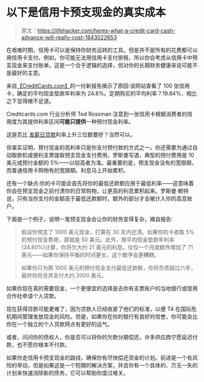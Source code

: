 # 以下是信用卡预支现金的真实成本

> 原文：<https://lifehacker.com/heres-what-a-credit-card-cash-advance-will-really-cost-1843022653>

在艰难时期，信用卡可以是保持你财务运转的工具。但是并不是所有的花费都可以用信用卡支付。例如，你可能无法用信用卡支付房租，所以你会考虑从信用卡中预支现金来支付账单。这是一个合乎逻辑的选择，但对你的长期财务健康来说可能不是最好的主意。



来自[【CreditCards.com】](https://www.creditcards.com/credit-card-news/cash-advance-survey.php)的一份新报告揭示了原因:该网站查看了 100 张信用卡，确定的平均现金垫款年利率为 24.8%。定期购买的平均利率？19.84%，相比之下显得微不足道。

Creditcards.com 行业分析师 Ted Rossman 注意到一张信用卡根据消费者的信用度为其提供利率区间**可能只提供**一种预付现金利率。

这是否比 [发薪日贷款](https://lifehacker.com/how-to-protect-yourself-from-predatory-payday-loans-1822295550)利率上升三位数要好？当然可以。

但事实证明，预付现金的高利率只是你支付预付款的方式之一。你还需要为通过自动取款机或便利支票提取预支现金支付费用。罗斯曼写道，典型的预付费用是 10 美元或预付金额的 5%——以较高者为准。最重要的是，预支现金没有的宽限期，而普通信用卡购物有的宽限期。利息马上开始累积。

还有一个缺点:你的卡可能会首先将你的最低还款额应用于最低利率——这意味着你会在预支现金之前付清你的日常购物，让更高的利息累积起来。罗斯曼·赖特说，只有当你支付的金额高于最低还款额时，额外的部分才会被计入你的高息账户。

下面是一个例子，说明一笔预支现金会让你的财务变得复杂，摘自报告:

> 假设你预支了 1000 美元现金，打算在 30 天内还清。如果你的卡收取 5%的预付现金费用，那就是 50 美元。此外，按平均现金垫款年利率(24.80%)计算，你将欠大约 21 美元的利息。仅仅一个月就额外增加了 71 美元——如果你保持平衡的时间更长，这个数字会更糟糕。
> 
> 如果你只为那 1000 美元的预付现金支付最低还款额，你将负债超过六年，最终你将总共支付大约 2000 美元。

如果你现在真的需要现金，一个更便宜的选择是去你有支票账户的当地银行或信用合作社申请个人贷款。

现在获得贷款可能更难了，因为贷款人已经收紧了他们的标准，以便 T4 在国际危机期间管理发放现金的风险。但是，如果你在你的银行有良好的信誉，你可能会比你在一个独立的个人贷款网点有更好的运气。

或者，问问你的债权人，你是否可以将你的欠款分期偿还。许多供应商宁愿延迟付款，也不愿你根本不付款。

如果你走信用卡预支现金的路线，确保你有尽快偿还资金的计划。前进是一个有风险的举动，但是如果这是一个短期的解决方案，并且你有一个具体的、万无一失的计划来快速消除新的债务，它可以帮助你度过难关。